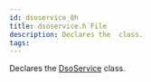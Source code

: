 ```yaml
---
id: dsoservice_8h
title: dsoservice.h File
description: Declares the  class.
tags:
---
```

Declares the [DsoService](classDsoService) class.
